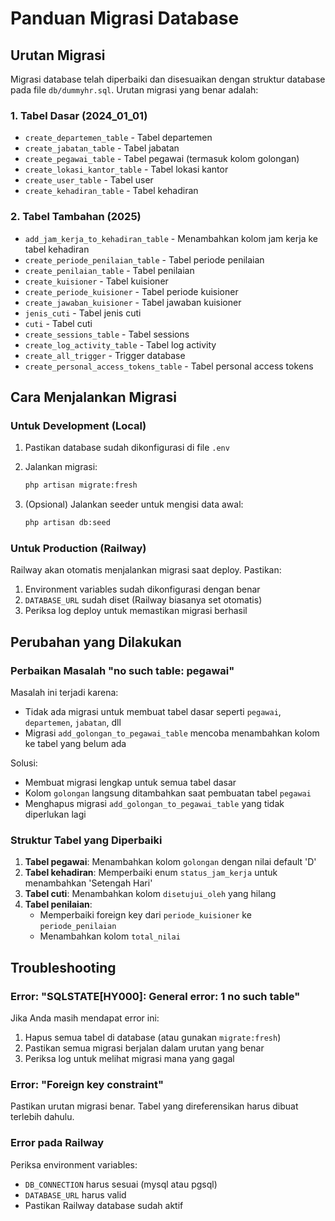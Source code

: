 # Panduan Migrasi Database

## Urutan Migrasi

Migrasi database telah diperbaiki dan disesuaikan dengan struktur database pada file `db/dummyhr.sql`. Urutan migrasi yang benar adalah:

### 1. Tabel Dasar (2024_01_01)
- `create_departemen_table` - Tabel departemen
- `create_jabatan_table` - Tabel jabatan
- `create_pegawai_table` - Tabel pegawai (termasuk kolom golongan)
- `create_lokasi_kantor_table` - Tabel lokasi kantor
- `create_user_table` - Tabel user
- `create_kehadiran_table` - Tabel kehadiran

### 2. Tabel Tambahan (2025)
- `add_jam_kerja_to_kehadiran_table` - Menambahkan kolom jam kerja ke tabel kehadiran
- `create_periode_penilaian_table` - Tabel periode penilaian
- `create_penilaian_table` - Tabel penilaian
- `create_kuisioner` - Tabel kuisioner
- `create_periode_kuisioner` - Tabel periode kuisioner
- `create_jawaban_kuisioner` - Tabel jawaban kuisioner
- `jenis_cuti` - Tabel jenis cuti
- `cuti` - Tabel cuti
- `create_sessions_table` - Tabel sessions
- `create_log_activity_table` - Tabel log activity
- `create_all_trigger` - Trigger database
- `create_personal_access_tokens_table` - Tabel personal access tokens

## Cara Menjalankan Migrasi

### Untuk Development (Local)

1. Pastikan database sudah dikonfigurasi di file `.env`
2. Jalankan migrasi:
   ```bash
   php artisan migrate:fresh
   ```

3. (Opsional) Jalankan seeder untuk mengisi data awal:
   ```bash
   php artisan db:seed
   ```

### Untuk Production (Railway)

Railway akan otomatis menjalankan migrasi saat deploy. Pastikan:

1. Environment variables sudah dikonfigurasi dengan benar
2. `DATABASE_URL` sudah diset (Railway biasanya set otomatis)
3. Periksa log deploy untuk memastikan migrasi berhasil

## Perubahan yang Dilakukan

### Perbaikan Masalah "no such table: pegawai"

Masalah ini terjadi karena:
- Tidak ada migrasi untuk membuat tabel dasar seperti `pegawai`, `departemen`, `jabatan`, dll
- Migrasi `add_golongan_to_pegawai_table` mencoba menambahkan kolom ke tabel yang belum ada

Solusi:
- Membuat migrasi lengkap untuk semua tabel dasar
- Kolom `golongan` langsung ditambahkan saat pembuatan tabel `pegawai`
- Menghapus migrasi `add_golongan_to_pegawai_table` yang tidak diperlukan lagi

### Struktur Tabel yang Diperbaiki

1. **Tabel pegawai**: Menambahkan kolom `golongan` dengan nilai default 'D'
2. **Tabel kehadiran**: Memperbaiki enum `status_jam_kerja` untuk menambahkan 'Setengah Hari'
3. **Tabel cuti**: Menambahkan kolom `disetujui_oleh` yang hilang
4. **Tabel penilaian**: 
   - Memperbaiki foreign key dari `periode_kuisioner` ke `periode_penilaian`
   - Menambahkan kolom `total_nilai`

## Troubleshooting

### Error: "SQLSTATE[HY000]: General error: 1 no such table"

Jika Anda masih mendapat error ini:
1. Hapus semua tabel di database (atau gunakan `migrate:fresh`)
2. Pastikan semua migrasi berjalan dalam urutan yang benar
3. Periksa log untuk melihat migrasi mana yang gagal

### Error: "Foreign key constraint"

Pastikan urutan migrasi benar. Tabel yang direferensikan harus dibuat terlebih dahulu.

### Error pada Railway

Periksa environment variables:
- `DB_CONNECTION` harus sesuai (mysql atau pgsql)
- `DATABASE_URL` harus valid
- Pastikan Railway database sudah aktif

